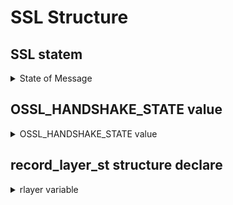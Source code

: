 <link rel="stylesheet" type="text/css" media="all" href="https://shlomo90.github.io/homepage.css" />

# SSL Structure

## SSL statem

<details><summary>State of Message</summary>
<p>

- Message flow 상태를 나타낸다.
	- MSG_FLOW_UNINITED
	- MSG_FLOW_ERROR
	- MSG_FLOW_READING
	- MSG_FLOW_WRITING
	- MSG_FLOW_FINISHED

</p>
</details>

## OSSL_HANDSHAKE_STATE value

<details><summary>OSSL_HANDSHAKE_STATE value</summary>
<p>

```c
typedef enum {
    TLS_ST_BEFORE,
    TLS_ST_OK,
    DTLS_ST_CR_HELLO_VERIFY_REQUEST,
    TLS_ST_CR_SRVR_HELLO,
    TLS_ST_CR_CERT,
    TLS_ST_CR_CERT_STATUS,
    TLS_ST_CR_KEY_EXCH,
    TLS_ST_CR_CERT_REQ,
    TLS_ST_CR_SRVR_DONE,
    TLS_ST_CR_SESSION_TICKET,
    TLS_ST_CR_CHANGE,
    TLS_ST_CR_FINISHED,
    TLS_ST_CW_CLNT_HELLO,
    TLS_ST_CW_CERT,
    TLS_ST_CW_KEY_EXCH,
    TLS_ST_CW_CERT_VRFY,
    TLS_ST_CW_CHANGE,
    TLS_ST_CW_NEXT_PROTO,
    TLS_ST_CW_FINISHED,
    TLS_ST_SW_HELLO_REQ,
    TLS_ST_SR_CLNT_HELLO, 
    DTLS_ST_SW_HELLO_VERIFY_REQUEST,
    TLS_ST_SW_SRVR_HELLO,
    TLS_ST_SW_CERT, 
    TLS_ST_SW_KEY_EXCH,
    TLS_ST_SW_CERT_REQ,
    TLS_ST_SW_SRVR_DONE,
    TLS_ST_SR_CERT,
    TLS_ST_SR_KEY_EXCH,
    TLS_ST_SR_CERT_VRFY,
    TLS_ST_SR_NEXT_PROTO,
    TLS_ST_SR_CHANGE,
    TLS_ST_SR_FINISHED,
    TLS_ST_SW_SESSION_TICKET,
    TLS_ST_SW_CERT_STATUS,
    TLS_ST_SW_CHANGE,
    TLS_ST_SW_FINISHED,
    TLS_ST_SW_ENCRYPTED_EXTENSIONS,
    TLS_ST_CR_ENCRYPTED_EXTENSIONS,
    TLS_ST_CR_CERT_VRFY,
    TLS_ST_SW_CERT_VRFY,
    TLS_ST_CR_HELLO_REQ,
    TLS_ST_SW_KEY_UPDATE,
    TLS_ST_CW_KEY_UPDATE,
    TLS_ST_SR_KEY_UPDATE,
    TLS_ST_CR_KEY_UPDATE,
    TLS_ST_EARLY_DATA,
    TLS_ST_PENDING_EARLY_DATA_END,
    TLS_ST_CW_END_OF_EARLY_DATA,
    TLS_ST_SR_END_OF_EARLY_DATA
} OSSL_HANDSHAKE_STATE;
```

</p>
</details>

## record_layer_st structure declare

<details><summary>rlayer variable</summary>
<p>

- SSL 구조체의 rlayer 는 record layer 이다. 

```c
typedef struct record_layer_st {
    /* The parent SSL structure */
    SSL *s;
    /*
     * Read as many input bytes as possible (for
     * non-blocking reads)
     */
    int read_ahead;
    /* where we are when reading */
    int rstate;
    /* How many pipelines can be used to read data */
    size_t numrpipes;
    /* How many pipelines can be used to write data */
    size_t numwpipes;
    /* read IO goes into here */
    SSL3_BUFFER rbuf;
    /* write IO goes into here */
    SSL3_BUFFER wbuf[SSL_MAX_PIPELINES];
    /* each decoded record goes in here */
    SSL3_RECORD rrec[SSL_MAX_PIPELINES];
    /* used internally to point at a raw packet */
    unsigned char *packet;
    size_t packet_length;
    /* number of bytes sent so far */
    size_t wnum;
    unsigned char handshake_fragment[4];
    size_t handshake_fragment_len;
    /* The number of consecutive empty records we have received */
    size_t empty_record_count;
    /* partial write - check the numbers match */
    /* number bytes written */
    size_t wpend_tot;
    int wpend_type;
    /* number of bytes submitted */
    size_t wpend_ret;
    const unsigned char *wpend_buf;
    unsigned char read_sequence[SEQ_NUM_SIZE];
    unsigned char write_sequence[SEQ_NUM_SIZE];
    /* Set to true if this is the first record in a connection */
    unsigned int is_first_record;
    /* Count of the number of consecutive warning alerts received */
    unsigned int alert_count;
    DTLS_RECORD_LAYER *d;
} RECORD_LAYER;
```

</p>
</details>
